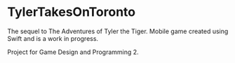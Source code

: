 # TylerTakesOnToronto
The sequel to The Adventures of Tyler the Tiger. Mobile game created using Swift and is a work in progress.

Project for Game Design and Programming 2.
